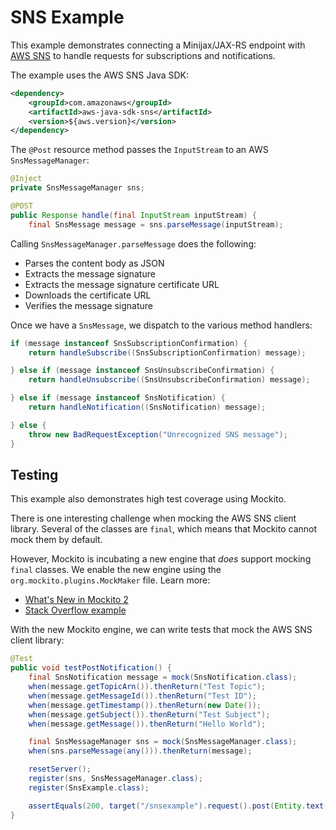 
SNS Example
===========

This example demonstrates connecting a Minijax/JAX-RS endpoint with [AWS SNS]() to handle requests for subscriptions and notifications.

The example uses the AWS SNS Java SDK:

```xml
<dependency>
    <groupId>com.amazonaws</groupId>
    <artifactId>aws-java-sdk-sns</artifactId>
    <version>${aws.version}</version>
</dependency>
```

The `@Post` resource method passes the `InputStream` to an AWS `SnsMessageManager`:

```java
@Inject
private SnsMessageManager sns;

@POST
public Response handle(final InputStream inputStream) {
    final SnsMessage message = sns.parseMessage(inputStream);
```

Calling `SnsMessageManager.parseMessage` does the following:

* Parses the content body as JSON
* Extracts the message signature
* Extracts the message signature certificate URL
* Downloads the certificate URL
* Verifies the message signature

Once we have a `SnsMessage`, we dispatch to the various method handlers:

```java
if (message instanceof SnsSubscriptionConfirmation) {
    return handleSubscribe((SnsSubscriptionConfirmation) message);

} else if (message instanceof SnsUnsubscribeConfirmation) {
    return handleUnsubscribe((SnsUnsubscribeConfirmation) message);

} else if (message instanceof SnsNotification) {
    return handleNotification((SnsNotification) message);

} else {
    throw new BadRequestException("Unrecognized SNS message");
}
```

Testing
-------

This example also demonstrates high test coverage using Mockito.

There is one interesting challenge when mocking the AWS SNS client library.  Several of the classes are `final`, which means that Mockito cannot mock them by default.

However, Mockito is incubating a new engine that *does* support mocking `final` classes.  We enable the new engine using the `org.mockito.plugins.MockMaker` file.  Learn more:

* [What's New in Mockito 2](https://github.com/mockito/mockito/wiki/What's-new-in-Mockito-2#mock-the-unmockable-opt-in-mocking-of-final-classesmethods)
* [Stack Overflow example](https://stackoverflow.com/a/40018295/2051724)

With the new Mockito engine, we can write tests that mock the AWS SNS client library:

```java
@Test
public void testPostNotification() {
    final SnsNotification message = mock(SnsNotification.class);
    when(message.getTopicArn()).thenReturn("Test Topic");
    when(message.getMessageId()).thenReturn("Test ID");
    when(message.getTimestamp()).thenReturn(new Date());
    when(message.getSubject()).thenReturn("Test Subject");
    when(message.getMessage()).thenReturn("Hello World");

    final SnsMessageManager sns = mock(SnsMessageManager.class);
    when(sns.parseMessage(any())).thenReturn(message);

    resetServer();
    register(sns, SnsMessageManager.class);
    register(SnsExample.class);

    assertEquals(200, target("/snsexample").request().post(Entity.text("")).getStatus());
}
```
